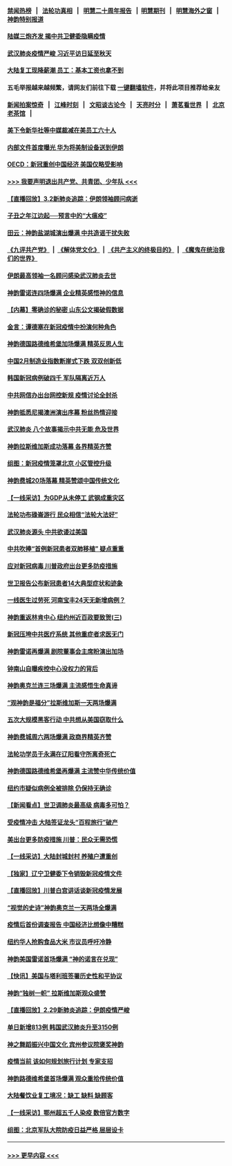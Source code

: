 #### [禁闻热榜](热点新闻.md?=0)  &nbsp;&nbsp;|&nbsp;&nbsp; [法轮功真相](https://github.com/gfw-breaker/truth/blob/master/README.md?=0) &nbsp;&nbsp;|&nbsp;&nbsp; [明慧二十周年报告](https://github.com/gfw-breaker/mh-reports/blob/master/README.md?=0) &nbsp;&nbsp;|&nbsp;&nbsp;[明慧期刊](https://github.com/gfw-breaker/mh-qikan) &nbsp;&nbsp;|&nbsp;&nbsp; [明慧海外之窗](https://github.com/gfw-breaker/mh-news/blob/master/README.md?=0) &nbsp;&nbsp;|&nbsp;&nbsp; [神韵特别报道](https://github.com/gfw-breaker/mh-news/blob/master/shenyun.md?=0)
#### [陆媒三炮齐发 揭中共卫健委隐瞒疫情](../pages/nf4514/n11909414.md?t=03031202) 
#### [武汉肺炎疫情严峻 习近平访日延至秋天](../pages/nf4514/n11910570.md?t=03031202) 
#### [大陆复工现降薪潮 员工：基本工资也拿不到](../pages/nf4514/n11910316.md?t=03031202) 
#### 五毛举报越来越频繁，请网友们前往下载 [一键翻墙软件](https://github.com/gfw-breaker/ssr-accounts)，并将此项目推荐给亲友
#### [新闻拍案惊奇](https://github.com/gfw-breaker/banned-news/blob/master/pages/link4.md) &nbsp;&nbsp;|&nbsp;&nbsp; [江峰时刻](https://github.com/gfw-breaker/banned-news/blob/master/pages/link4.md) &nbsp;&nbsp;|&nbsp;&nbsp; [文昭谈古论今](https://github.com/gfw-breaker/banned-news/blob/master/pages/link4.md) &nbsp;&nbsp;|&nbsp;&nbsp; [天亮时分](https://github.com/gfw-breaker/banned-news/blob/master/pages/link4.md) &nbsp;&nbsp;|&nbsp;&nbsp; [萧茗看世界](https://github.com/gfw-breaker/banned-news/blob/master/pages/link4.md) &nbsp;&nbsp;|&nbsp;&nbsp; [北京老茶馆](https://github.com/gfw-breaker/banned-news/blob/master/pages/link4.md) &nbsp;&nbsp;|&nbsp;&nbsp; 
#### [美下令新华社等中媒裁减在美员工六十人](../pages/nf4514/n11910256.md?t=03031202) 
#### [内部文件首度曝光 华为将美制设备送到伊朗](../pages/nf4514/n11910211.md?t=03031202) 
#### [OECD：新冠重创中国经济 美国仅略受影响](../pages/nf4514/n11910023.md?t=03031202) 
#### [>>> 我要声明退出共产党、共青团、少年队 <<<](https://github.com/begood0513/goodnews/blob/master/quit/letter.md) 
#### [【直播回放】3.2新肺炎追踪：伊朗领袖顾问病逝](../pages/nf4514/n11909676.md?t=03031202) 
#### [子丑之年江边起──预言中的“大瘟疫”](../pages/nf4514/n11908043.md?t=03031202) 
#### [田云：神韵盐湖城演出爆满 中共造谣干扰失败](../pages/nf4514/n11908418.md?t=03031202) 
#### [《九评共产党》](https://github.com/begood0513/9ping.md/blob/master/README.md) &nbsp;|&nbsp; [《解体党文化》](../../../../jtdwh.md/blob/master/README.md)  &nbsp;|&nbsp; [《共产主义的终极目的》](../../../../gczydzjmd.md/blob/master/README.md) &nbsp;|&nbsp; [《魔鬼在统治我们的世界》](../../../../mgztzwmdsj.md/blob/master/README.md) 
#### [伊朗最高领袖一名顾问感染武汉肺炎去世](../pages/nf4514/n11909593.md?t=03031202) 
#### [神韵雷诺连四场爆满 企业精英感悟神的信息](../pages/nf4514/n11909556.md?t=03031202) 
#### [【内幕】零确诊的秘密 山东公文揭破假数据](../pages/nf4514/n11903914.md?t=03031202) 
#### [金言：谭德塞在新冠疫情中扮演何种角色](../pages/nf4514/n11907849.md?t=03031202) 
#### [神韵德国路德维希堡加场爆满 精英反思人生](../pages/nf4514/n11909124.md?t=03031202) 
#### [中国2月制造业指数断崖式下跌 双双创新低](../pages/nf4514/n11909490.md?t=03031202) 
#### [韩国新冠病例破四千 军队隔离近万人](../pages/nf4514/n11909279.md?t=03031202) 
#### [中共网信办出台网控新规 疫情讨论全封杀](../pages/nf4514/n11908545.md?t=03031202) 
#### [神韵抵悉尼揭澳洲演出序幕 粉丝热情迎接](../pages/nf4514/n11907894.md?t=03031202) 
#### [武汉肺炎 八个故事揭示中共无能 危及世界](../pages/nf4514/n11888055.md?t=03031202) 
#### [神韵拉斯维加斯成功落幕 各界精英齐赞](../pages/nf4514/n11908773.md?t=03031202) 
#### [组图：新冠疫情笼罩北京 小区管控升级](../pages/nf4514/n11905532.md?t=03031202) 
#### [神韵费城20场落幕 精英赞颂中国传统文化](../pages/nf4514/n11908666.md?t=03031202) 
#### [【一线采访】为GDP从未停工 武钢成重灾区](../pages/nf4514/n11907787.md?t=03031202) 
#### [法轮功布碌崙游行 民众相信“法轮大法好”](../pages/nf4514/n11907645.md?t=03031202) 
#### [武汉肺炎源头 中共欲诿过美国](../pages/nf4514/n11907665.md?t=03031202) 
#### [中共吹捧“首例新冠患者双肺移植” 疑点重重](../pages/nf4514/n11907615.md?t=03031202) 
#### [应对新冠病毒 川普政府出台更多防疫措施](../pages/nf4514/n11907354.md?t=03031202) 
#### [世卫报告公布新冠患者14大典型症状和迹象](../pages/nf4514/n11907472.md?t=03031202) 
#### [一线医生过劳死 河南宝丰24天无新增病例？](../pages/nf4514/n11907430.md?t=03031202) 
#### [神韵重返林肯中心 纽约州近百政要致贺(三)](../pages/nf4514/n11904356.md?t=03031202) 
#### [新冠压垮中共医疗系统 其他重症者求医无门](../pages/nf4514/n11905283.md?t=03031202) 
#### [神韵雷诺再爆满 剧院董事会主席盼演出加场](../pages/nf4514/n11907240.md?t=03031202) 
#### [钟南山自曝疾控中心没权力的背后](../pages/nf4514/n11903401.md?t=03031202) 
#### [神韵奥克兰连三场爆满 主流感悟生命真谛](../pages/nf4514/n11907236.md?t=03031202) 
#### [“观神韵是福分”拉斯维加斯一天两场爆满](../pages/nf4514/n11907070.md?t=03031202) 
#### [五次大规模黑客行动 中共想从美国窃取什么](../pages/nf4514/n11899124.md?t=03031202) 
#### [神韵费城周六两场爆满 政商界精英齐赞](../pages/nf4514/n11906651.md?t=03031202) 
#### [法轮功学员于永满在辽阳看守所离奇死亡](../pages/nf4514/n11906047.md?t=03031202) 
#### [神韵德国路德维希堡再爆满 主流赞中华传统价值](../pages/nf4514/n11906441.md?t=03031202) 
#### [纽约市疑似病例全被排除 仍保持无确诊](../pages/nf4514/n11906039.md?t=03031202) 
#### [【新闻看点】世卫调肺炎最高级 病毒多可怕？](../pages/nf4514/n11905498.md?t=03031202) 
#### [受疫情冲击 大陆签证龙头“百程旅行”破产](../pages/nf4514/n11905777.md?t=03031202) 
#### [美出台更多防疫措施 川普：民众无需恐慌](../pages/nf4514/n11905747.md?t=03031202) 
#### [【一线采访】大陆封城封村 养殖户遭重创](../pages/nf4514/n11905654.md?t=03031202) 
#### [【独家】辽宁卫健委下令销毁新冠疫情文件](../pages/nf4514/n11901418.md?t=03031202) 
#### [【直播回放】川普白宫讲话谈新冠疫情发展](../pages/nf4514/n11905588.md?t=03031202) 
#### [“视觉的史诗”神韵奥克兰一天两场全爆满](../pages/nf4514/n11905160.md?t=03031202) 
#### [疫情后首份调查报告 中国经济比想像中糟糕](../pages/nf4514/n11905617.md?t=03031202) 
#### [纽约华人抢购食品大米 市议员呼吁冷静](../pages/nf4514/n11904453.md?t=03031202) 
#### [神韵美国雷诺首场爆满 “神的诺言在兑现”](../pages/nf4514/n11905108.md?t=03031202) 
#### [【快讯】美国与塔利班签署历史性和平协议](../pages/nf4514/n11905172.md?t=03031202) 
#### [神韵“独树一帜” 拉斯维加斯观众盛赞](../pages/nf4514/n11905063.md?t=03031202) 
#### [【直播回放】2.29新肺炎追踪：伊朗疫情严峻](../pages/nf4514/n11905061.md?t=03031202) 
#### [单日新增813例 韩国武汉肺炎升至3150例](../pages/nf4514/n11904722.md?t=03031202) 
#### [神之舞蹈振兴中国文化 宾州参议院褒奖神韵](../pages/nf4514/n11904839.md?t=03031202) 
#### [疫情当前 该如何规划旅行计划 专家支招](../pages/nf4514/n11903865.md?t=03031202) 
#### [神韵路德维希堡首场爆满 观众重拾传统价值](../pages/nf4514/n11904504.md?t=03031202) 
#### [大陆餐饮业复工境况：缺工 缺料 缺顾客](../pages/nf4514/n11903854.md?t=03031202) 
#### [【一线采访】鄂州超五千人染疫 数倍官方数字](../pages/nf4514/n11903700.md?t=03031202) 
#### [组图：北京军队大院防疫日益严格 层层设卡](../pages/nf4514/n11903611.md?t=03031202) 

----
#### [ >>> 更早内容 <<< ](../indexes/nf4514-earlier.md)
